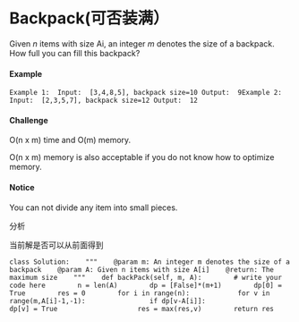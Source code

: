 # Backpack\(可否装满）

Given _n_ items with size Ai, an integer _m_ denotes the size of a backpack. How full you can fill this backpack?

#### Example

```text
Example 1:	Input:  [3,4,8,5], backpack size=10	Output:  9Example 2:	Input:  [2,3,5,7], backpack size=12	Output:  12	
```

#### Challenge

O\(n x m\) time and O\(m\) memory.

O\(n x m\) memory is also acceptable if you do not know how to optimize memory.

#### Notice

You can not divide any item into small pieces.

分析

当前解是否可以从前面得到

```text
class Solution:    """    @param m: An integer m denotes the size of a backpack    @param A: Given n items with size A[i]    @return: The maximum size    """    def backPack(self, m, A):        # write your code here        n = len(A)        dp = [False]*(m+1)        dp[0] = True        res = 0        for i in range(n):            for v in range(m,A[i]-1,-1):                if dp[v-A[i]]:                    dp[v] = True                    res = max(res,v)        return res
```

